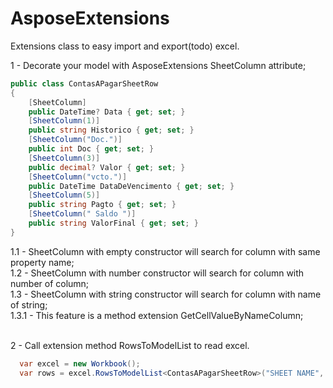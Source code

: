 # AsposeExtensions
Extensions class to easy import and export(todo) excel.

1 - Decorate your model with AsposeExtensions SheetColumn attribute;<br />

```csharp
public class ContasAPagarSheetRow 
{
    [SheetColumn]           
    public DateTime? Data { get; set; }
    [SheetColumn(1)]        
    public string Historico { get; set; }
    [SheetColumn("Doc.")]   
    public int Doc { get; set; }
    [SheetColumn(3)]
    public decimal? Valor { get; set; }
    [SheetColumn("vcto.")]
    public DateTime DataDeVencimento { get; set; }
    [SheetColumn(5)]
    public string Pagto { get; set; }
    [SheetColumn(" Saldo ")]
    public string ValorFinal { get; set; }
}
```

1.1 - SheetColumn with empty constructor will search for column with same property name;<br />
1.2 - SheetColumn with number constructor will search for column with number of column;<br />
1.3 - SheetColumn with string constructor will search for column with name of string;<br />
1.3.1 - This feature is a method extension GetCellValueByNameColumn;<br />

<br />
2 - Call extension method RowsToModelList to read excel.

```csharp
  var excel = new Workbook();
  var rows = excel.RowsToModelList<ContasAPagarSheetRow>("SHEET NAME", 2);
```
